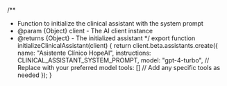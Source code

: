 

/**
 * Function to initialize the clinical assistant with the system prompt
 * @param {Object} client - The AI client instance
 * @returns {Object} - The initialized assistant
 */
export function initializeClinicalAssistant(client) {
  return client.beta.assistants.create({
    name: "Asistente Clínico HopeAI",
    instructions: CLINICAL_ASSISTANT_SYSTEM_PROMPT,
    model: "gpt-4-turbo", // Replace with your preferred model
    tools: [] // Add any specific tools as needed
  });
}
